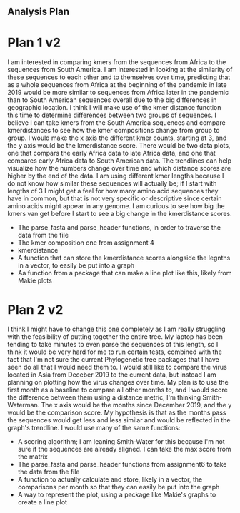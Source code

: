 ## Analysis Plan

# Plan 1 v2
I am interested in comparing kmers from the sequences from Africa to the sequences from South America. I am interested in looking at the similarity of these sequences to each other and to themselves over time, predicting that as a whole sequences from Africa at the beginning of the pandemic in late 2019 would be more similar to sequences from Africa later in the pandemic than to South American sequences  overall due to the big differences in geographic location. I think I will make use of the kmer distance function this time to determine differences between two groups of sequences. I believe I can take kmers from the South America sequences and compare kmerdistances to see how the kmer compositions change from group to group. I would make the x axis the different kmer counts, starting at 3, and the y axis would be the kmerdistance score. There would be two data plots, one that compars the early Africa data to late Africa data, and one that compares early Africa data to South American data. The trendlines can help visualize how the numbers change over time and which distance scores are higher by the end of the data. I am using different kmer lengths because I do not know how similar these sequences will actually be; if I start with lengths of 3 I might get a feel for how many amino acid sequences they have in common, but that is not very specific or descriptive since certain amino acids might appear in any genome. I am curious to see how big the kmers van get before I start to see a big change in the kmerdistance scores.

- The parse_fasta and parse_header functions, in order to traverse the data from the file
- The kmer composition one from assignment 4
- kmerdistance
- A function that can store the kmerdistance scores alongside the legnths in a vector, to easily be put into a graph
- Aa function from a package that can make a line plot like this, likely from Makie plots


# Plan 2 v2
I think I might have to change this one completely as I am really struggling with the feasibility of putting together the entire tree. My laptop has been tending to take minutes to even parse the sequences of this length, so I think it would be very hard for me to run certain tests, combined with the fact that I'm not sure the current Phylogenetic tree packages that I have seen do all that I would need them to. I would still like to compare the virus located in Asia from Deceber 2019 to the current data, but instead I am planning on plotting how the virus changes over time. My plan is to use the first month as a baseline to compare all other months to, and I would score the difference between them using a distance metric, I'm thinking Smith-Waterman. The x axis would be the months since December 2019, and the y would be the comparison score. My hypothesis is that as the months pass the sequences would get less and less similar and would be reflected in the graph's trendline. I would use many of the same functions:
- A scoring algorithm; I am leaning Smith-Water for this because I'm not sure if the sequences are already aligned. I can take the max score from the matrix
- The parse_fasta and parse_header functions from assignment6 to take the data from the file
- A function to actually calculate and store, likely in a vector, the comparisons per month so that they can easily be put into the graph
- A way to represent the plot, using a package like Makie's graphs to create a line plot

